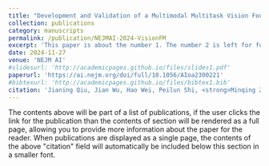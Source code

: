 ```yaml
---
title: "Development and Validation of a Multimodal Multitask Vision Foundation Model for Generalist Ophthalmic Artificial Intelligence"
collection: publications
category: manuscripts
permalink: /publication/NEJMAI-2024-VisionFM
excerpt: 'This paper is about the number 1. The number 2 is left for future work.'
date: 2024-11-27
venue: 'NEJM AI'
#slidesurl: 'http://academicpages.github.io/files/slides1.pdf'
paperurl: 'https://ai.nejm.org/doi/full/10.1056/AIoa2300221'
#bibtexurl: 'http://academicpages.github.io/files/bibtex1.bib'
citation: 'Jianing Qiu, Jian Wu, Hao Wei, Peilun Shi, <strong>Minqing Zhang</strong>. (2024). &quot;Development and Validation of a Multimodal Multitask Vision Foundation Model for Generalist Ophthalmic Artificial Intelligence.&quot; <i>NEJM AI</i>. 1(1).'
---
```

The contents above will be part of a list of publications, if the user clicks the link for the publication than the contents of section will be rendered as a full page, allowing you to provide more information about the paper for the reader. When publications are displayed as a single page, the contents of the above "citation" field will automatically be included below this section in a smaller font.
